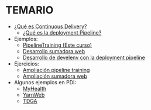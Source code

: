 TEMARIO
=======
  * [¿Qué es Continuous Delivery?](./cd/index.html)
    * [¿Qué es la deployment Pipeline?](./deploymentPipeline.html)
  * Ejemplos:
    * [PipelineTraining (Este curso)](./example.html)
    * [Desarrollo sumadora web](./examples/web-calculator/index.html)
    * [Desarrollo de develenv con la deployment pipeline](./develenv.html)
  * Ejercicios:
    * [Ampliación pipeline training](./exercises/pipelineTraining/index.html)
    * [Ampliación sumadora web](./exercises/web-calculator/index.html)
  * Algunos ejemplos en PDI:
    * [MyHealth](http://ci-myhealth1.hi.inet/sites/pipelineReport/index.html?&executorPipelines=myhealth%28ci-myhealth1.hi.inet%29)
    * [YarnWeb](http://ci-pipeline/sites/pipelineReport/index.html?&executorPipelines=yarnWeb%28ci-yarnottap.hi.inet%29)
    * [TDGA](http://ci-pipeline/sites/pipelineReport/index.html?&executorPipelines=TDGA%28ci-tdga.hi.inet%29)